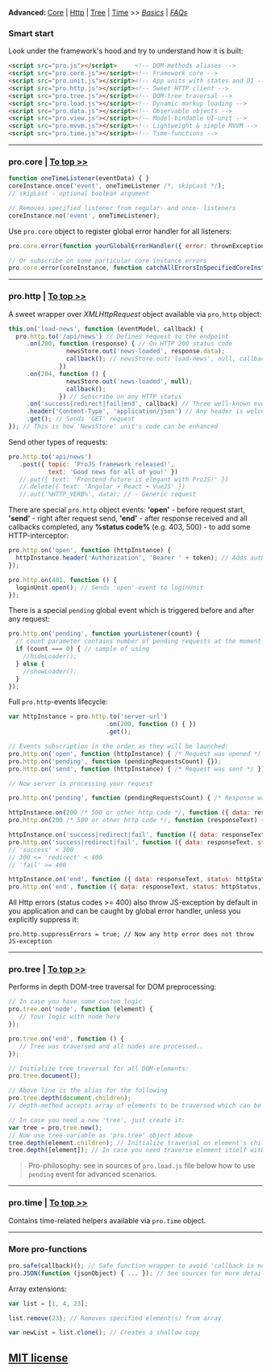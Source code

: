 <span id="top"></span>
<strong>Advanced: </strong> <a href="#core">Core</a> | <a href="#http">Http</a> | <a href="#tree">Tree</a> | <a href="#time">Time</a> >> *[Basics](README.md#top)* | *[FAQs](FAQs.md#top)*

### **Smart start**
Look under the framework's hood and try to understand how it is built:

```html
<script src="pro.js"></script>     <!-- DOM-methods aliases -->
<script src="pro.core.js"></script><!-- Framework core -->
<script src="pro.unit.js"></script><!-- App units with states and DI -->
<script src="pro.http.js"></script><!-- Sweet HTTP client -->
<script src="pro.tree.js"></script><!-- DOM-tree traversal -->
<script src="pro.load.js"></script><!-- Dynamic markup loading -->
<script src="pro.data.js"></script><!-- Observable objects -->
<script src="pro.view.js"></script><!-- Model-bindable UI-unit -->
<script src="pro.mvvm.js"></script><!-- Lightweight & simple MVVM -->
<script src="pro.time.js"></script><!-- Time-functions -->
```
---

### **pro.core** <span id="core"></span> | <a href="#top">To top >></a>

```javascript
function oneTimeListener(eventData) { }
coreInstance.once('event', oneTimeListener /*, skipLast */);
// skipLast - optional boolean argument

// Removes specified listener from regular- and once- listeners
coreInstance.no('event', oneTimeListener);
```
 
Use `pro.core` object to register global error handler for all listeners:
```javascript
pro.core.error(function yourGlobalErrorHandler({ error: thrownException, core: coreInstanceWhereExceptionWasOccurred }) { console.log('I am catching all errors!'); });

// Or subscribe on some particular core instance errors
pro.core.error(coreInstance, function catchAllErrorsInSpecifiedCoreInstance({ error: thrownException, core: coreInstanceWhereExceptionWasOccurred }) { ... });
```
---

### **pro.http** <span id="http"> |  </span><a href="#top">To top >></a>
A sweet wrapper over *XMLHttpRequest* object available via `pro.http` object:
 
```javascript
this.on('load-news', function (eventModel, callback) {
  pro.http.to('/api/news') // Defines request to the endpoint
     .on(200, function (response) { // On HTTP 200 status code
                newsStore.out('news-loaded', response.data);
                callback(); // newsStore.out('load-news', null, callback);
              }) 
     .on(204, function () { 
                newsStore.out('news-loaded', null);
                callback();
              }) // Subscribe on any HTTP status
     .on('success|redirect|fail|end', callback) // Three well-known events
     .header('Content-Type', 'application/json') // Any header is welcome
     .get(); // Sends 'GET' request
}); // This is how 'NewsStore' unit's code can be enhanced
```

Send other types of requests:
```javascript
pro.http.to('api/news')
   .post({ topic: 'ProJS framework released!',
           text: 'Good news for all of you!' })
   //.put({ text: 'Frontend future is elegant with ProJS!' })
   //.delete({ text: 'Angular + React + VueJS' })
   //.out('%HTTP_VERB%', data); // - Generic request
```

There are special `pro.http` object events: **'open'** - before request start, **'send'** - right after request send, **'end'** - after response received and all callbacks completed, any **%status code%** (e.g. 403, 500) - to add some HTTP-interceptor:

```javascript
pro.http.on('open', function (httpInstance) {
  httpInstance.header('Authorization', 'Bearer ' + token); // Adds auth token on each request
});

pro.http.on(401, function () {
  loginUnit.open(); // Sends 'open'-event to loginUnit
});
```

There is a special `pending` global event which is triggered before and after any request:

```javascript
pro.http.on('pending', function yourListener(count) {
  // count parameter contains number of pending requests at the moment
  if (count === 0) { // sample of using
    //hideLoader();
  } else {
    //showLoader();
  }
});
```

Full `pro.http`-events lifecycle:

```javascript
var httpInstance = pro.http.to('server-url')
                           .on(200, function () { })
                           .get();

// Events subscription in the order as they will be launched:
pro.http.on('open', function (httpInstance) { /* Request was opened */ });
pro.http.on('pending', function (pendingRequestsCount) {});
pro.http.on('send', function (httpInstance) { /* Request was sent */ });

// Now server is processing your request

pro.http.on('pending', function (pendingRequestsCount) { /* Response was received */ });

httpInstance.on(200 /* 500 or other http code */, function ({ data: responseText, status: httpStatus, url, requestUrl }) {});
pro.http.on(200 /* 500 or other http code */, function (responseText) {}); // Please do not ask me why this callback is being received response text and not the object as listener above

httpInstance.on('success|redirect|fail', function ({ data: responseText, status: httpStatus, url, requestUrl }) {});
pro.http.on('success|redirect|fail', function ({ data: responseText, status: httpStatus, url, requestUrl }) {});
// 'success' < 300
// 300 <= 'redirect' < 400
// 'fail' >= 400

httpInstance.on('end', function ({ data: responseText, status: httpStatus, url, requestUrl }) {});
pro.http.on('end', function ({ data: responseText, status: httpStatus, url, requestUrl }) {});
```

All Http errors (status codes >= 400) also throw JS-exception by default in you application and can be caught by global error handler, unless you explicitly suppress it:

```
pro.http.suppressErrors = true; // Now any http error does not throw JS-exception
```
---

### **pro.tree** <span id="tree"> |  </span><a href="#top">To top >></a>
Performs in depth DOM-tree traversal for DOM preprocessing:
 
 ```javascript
 // In case you have some custom logic
 pro.tree.on('node', function (element) {
    // Your logic with node here
 });

 pro.tree.on('end', function () {
    // Tree was traversed and all nodes are processed..
 });

 // Initialize tree traversal for all DOM-elements:
 pro.tree.document();

 // Above line is the alias for the following
 pro.tree.depth(document.children);
 // depth-method accepts array of elements to be traversed which can be used for any elements array

 // In case you need a new 'tree', just create it:
 var tree = pro.tree.new();
 // Now use tree-variable as 'pro.tree' object above
 tree.depth(element.children); // Initialize traversal on element's children
 tree.depth([element]); // In case you need traverse element itself with its children
 ```

 > Pro-philosophy: see in sources of `pro.load.js` file below how to use `pending` event for advanced scenarios.

---

### **pro.time** <span id="time"> |  </span><a href="#top">To top >></a>
Contains time-related helpers available via `pro.time` object.

---

### **More pro-functions**

```javascript
pro.safe(callback)(); // Safe function wrapper to avoid 'callback is not defined' exceptions
pro.JSON(function (jsonObject) { ... }); // See sources for more details :)
```

Array extensions:

```javascript
var list = [1, 4, 23];

list.remove(23); // Removes specified element(s) from array

var newList = list.clone(); // Creates a shallow copy
```

## [MIT license](http://opensource.org/licenses/MIT)